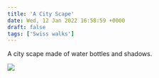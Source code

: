 ```yaml
---
title: 'A City Scape'
date: Wed, 12 Jan 2022 16:58:59 +0000
draft: false
tags: ['Swiss walks']
---
```


A city scape made of water bottles and shadows.

![](https://www.main-vision.com/richard/blog/wp-content/uploads/2022/01/img_9999-scaled.jpg)